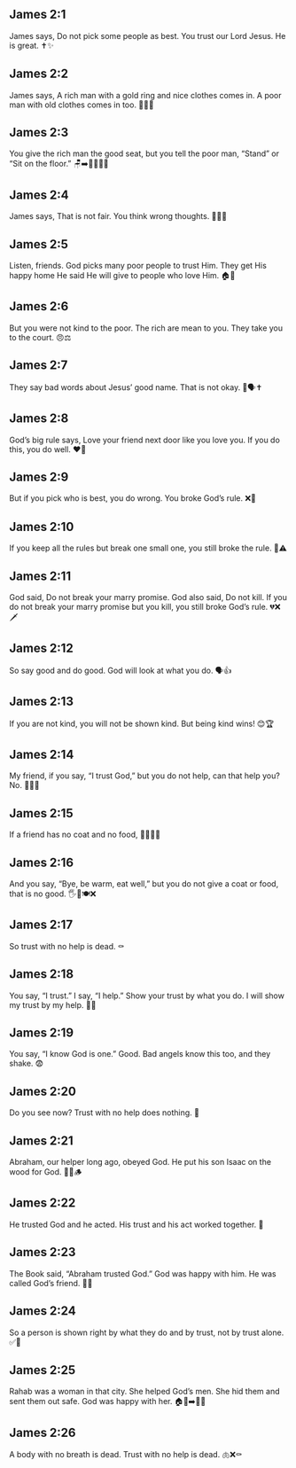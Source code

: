 ## James 2:1
James says, Do not pick some people as best. You trust our Lord Jesus. He is great. ✝️✨
## James 2:2
James says, A rich man with a gold ring and nice clothes comes in. A poor man with old clothes comes in too. 💍👔🧥
## James 2:3
You give the rich man the good seat, but you tell the poor man, “Stand” or “Sit on the floor.” 🪑➡️🧍‍♂️🧎‍♂️
## James 2:4
James says, That is not fair. You think wrong thoughts. 🙅‍♂️🧠
## James 2:5
Listen, friends. God picks many poor people to trust Him. They get His happy home He said He will give to people who love Him. 🏠💖
## James 2:6
But you were not kind to the poor. The rich are mean to you. They take you to the court. 😠⚖️
## James 2:7
They say bad words about Jesus’ good name. That is not okay. 🚫🗣️✝️
## James 2:8
God’s big rule says, Love your friend next door like you love you. If you do this, you do well. ❤️🤝
## James 2:9
But if you pick who is best, you do wrong. You broke God’s rule. ❌📜
## James 2:10
If you keep all the rules but break one small one, you still broke the rule. 🧩⚠️
## James 2:11
God said, Do not break your marry promise. God also said, Do not kill. If you do not break your marry promise but you kill, you still broke God’s rule. 💔❌🗡️
## James 2:12
So say good and do good. God will look at what you do. 🗣️👍
## James 2:13
If you are not kind, you will not be shown kind. But being kind wins! 😊🏆
## James 2:14
My friend, if you say, “I trust God,” but you do not help, can that help you? No. 🙅‍♂️🤲
## James 2:15
If a friend has no coat and no food, 🧥❌🍞❌
## James 2:16
And you say, “Bye, be warm, eat well,” but you do not give a coat or food, that is no good. 🖐️🥶🍽️❌
## James 2:17
So trust with no help is dead. ⚰️
## James 2:18
You say, “I trust.” I say, “I help.” Show your trust by what you do. I will show my trust by my help. 🫶🤝
## James 2:19
You say, “I know God is one.” Good. Bad angels know this too, and they shake. 😨
## James 2:20
Do you see now? Trust with no help does nothing. 🛑
## James 2:21
Abraham, our helper long ago, obeyed God. He put his son Isaac on the wood for God. 👴🧒🪵
## James 2:22
He trusted God and he acted. His trust and his act worked together. 🤝
## James 2:23
The Book said, “Abraham trusted God.” God was happy with him. He was called God’s friend. 📖😊
## James 2:24
So a person is shown right by what they do and by trust, not by trust alone. ✅🤲
## James 2:25
Rahab was a woman in that city. She helped God’s men. She hid them and sent them out safe. God was happy with her. 🏠🤫➡️🏃‍♂️
## James 2:26
A body with no breath is dead. Trust with no help is dead. 🫁❌⚰️
